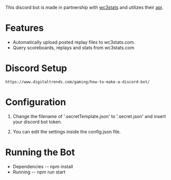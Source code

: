 This discord bot is made in partnership with [wc3stats](https://wc3stats.com) and utilizes their [api](https://wiki.wc3stats.com/Help:API).

# Features

* Automatically upload posted replay files to wc3stats.com.
* Query scoreboards, replays and stats from wc3stats.com

# Discord Setup

    https://www.digitaltrends.com/gaming/how-to-make-a-discord-bot/

# Configuration 

1) Change the filename of '.secretTemplate.json' to '.secret.json' and insert your discord bot token. 

2) You can edit the settings inside the config.json file. 



# Running the Bot

* Dependencies -- npm install
* Running -- npm run start
